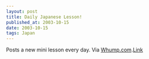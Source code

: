 ```yaml
---
layout: post
title: Daily Japanese Lesson!
published_at: 2003-10-15
date: 2003-10-15
tags: Japan
---
```


Posts a new mini lesson every day. Via [Whump.com](http://www.whump.com/moreLikeThis/link/03675).[Link](http://weblog.randomchaos.com/japanese.php)  